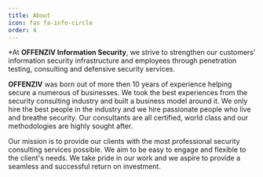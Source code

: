```yaml
---
title: About
icon: fas fa-info-circle
order: 4
---
```


*At **OFFENZIV Information Security**, we strive to strengthen our customers' information security infrastructure and employees through penetration testing, consulting and defensive security services.

**OFFENZIV** was born out of more then 10 years of experience helping secure a numerous of businesses. We took the best experiences from the security consulting industry and built a business model around it. We only hire the best people in the industry and we hire passionate people who live and breathe security. Our consultants are all certified, world class and our methodologies are highly sought after.

Our mission is to provide our clients with the most professional security consulting services possible. We aim to be easy to engage and flexible to the client's needs. We take pride in our work and we aspire to provide a seamless and successful return on investment.
